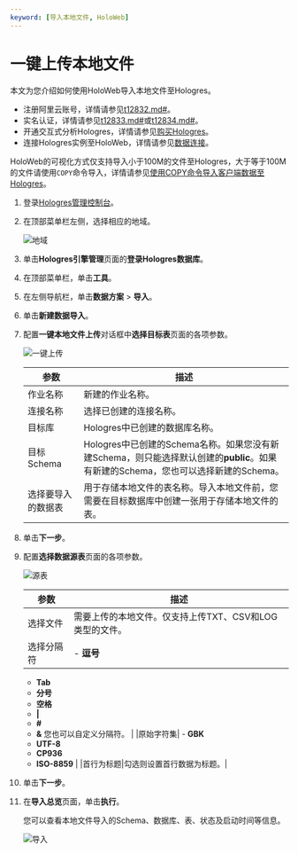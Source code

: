 ```yaml
---
keyword: [导入本地文件, HoloWeb]
---
```


# 一键上传本地文件

本文为您介绍如何使用HoloWeb导入本地文件至Hologres。

-   注册阿里云账号，详情请参见[t12832.md\#]()。
-   实名认证，详情请参见[t12833.md\#]()或[t12834.md\#]()。
-   开通交互式分析Hologres，详情请参见[购买Hologres](/cn.zh-CN/准备工作/购买Hologres.md)。
-   连接Hologres实例至HoloWeb，详情请参见[数据连接](/cn.zh-CN/HoloWeb/连接管理/数据连接.md)。

HoloWeb的可视化方式仅支持导入小于100M的文件至Hologres，大于等于100M的文件请使用`COPY`命令导入，详情请参见[使用COPY命令导入客户端数据至Hologres](/cn.zh-CN/数据接入/客户端数据/使用COPY命令导入客户端数据至Hologres.md)。

1.  登录[Hologres管理控制台](https://hologram.console.aliyun.com/#/instance)。

2.  在顶部菜单栏左侧，选择相应的地域。

    ![地域](https://static-aliyun-doc.oss-cn-hangzhou.aliyuncs.com/assets/img/zh-CN/3542488951/p141749.png)

3.  单击**Hologres引擎管理**页面的**登录Hologres数据库**。

4.  在顶部菜单栏，单击**工具**。

5.  在左侧导航栏，单击**数据方案** \> **导入**。

6.  单击**新建数据导入**。

7.  配置**一键本地文件上传**对话框中**选择目标表**页面的各项参数。

    ![一键上传](https://static-aliyun-doc.oss-cn-hangzhou.aliyuncs.com/assets/img/zh-CN/0685477951/p141331.png)

    |参数|描述|
    |--|--|
    |作业名称|新建的作业名称。|
    |连接名称|选择已创建的连接名称。|
    |目标库|Hologres中已创建的数据库名称。|
    |目标Schema|Hologres中已创建的Schema名称。如果您没有新建Schema，则只能选择默认创建的**public**。如果有新建的Schema，您也可以选择新建的Schema。 |
    |选择要导入的数据表|用于存储本地文件的表名称。导入本地文件前，您需要在目标数据库中创建一张用于存储本地文件的表。 |

8.  单击**下一步**。

9.  配置**选择数据源表**页面的各项参数。

    ![源表](https://static-aliyun-doc.oss-cn-hangzhou.aliyuncs.com/assets/img/zh-CN/0685477951/p141340.png)

    |参数|描述|
    |--|--|
    |选择文件|需要上传的本地文件。仅支持上传TXT、CSV和LOG类型的文件。 |
    |选择分隔符|    -   **逗号**
    -   **Tab**
    -   **分号**
    -   **空格**
    -   **\|**
    -   **\#**
    -   **&**
您也可以自定义分隔符。 |
    |原始字符集|    -   **GBK**
    -   **UTF-8**
    -   **CP936**
    -   **ISO-8859** |
    |首行为标题|勾选则设置首行数据为标题。|

10. 单击**下一步**。

11. 在**导入总览**页面，单击**执行**。

    您可以查看本地文件导入的Schema、数据库、表、状态及启动时间等信息。

    ![导入](https://static-aliyun-doc.oss-cn-hangzhou.aliyuncs.com/assets/img/zh-CN/1685477951/p141354.png)


